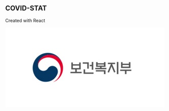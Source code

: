 ## COVID-STAT

Created with React

<img src=https://raw.githubusercontent.com/yhuj79/COVID-STAT/master/thumnail/1.png width=600>

<!-- #### :ballot_box_with_check: <a target="_blank" rel="noopener noreferrer" href="">GitHub Page Link</a> -->
